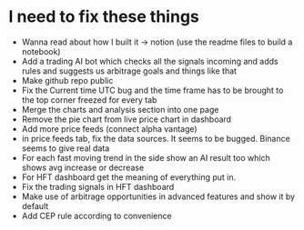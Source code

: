 # I need to fix these things

- Wanna read about how I built it -> notion (use the readme files to build a notebook)
- Add a trading AI bot which checks all the signals incoming and adds rules and suggests us arbitrage goals and things like that
- Make github repo public
- Fix the Current time UTC bug and the time frame has to be brought to the top corner freezed for every tab
- Merge the charts and analysis section into one page
- Remove the pie chart from live price chart in dashboard
- Add more price feeds (connect alpha vantage)
- in price feeds tab, fix the data sources. It seems to be bugged. Binance seems to give real data
- For each fast moving trend in the side show an AI result too which shows avg increase or decrease
- For HFT dashboard get the meaning of everything put in.
- Fix the trading signals in HFT dashboard
- Make use of arbitrage opportunities in advanced features and show it by default
- Add CEP rule according to convenience